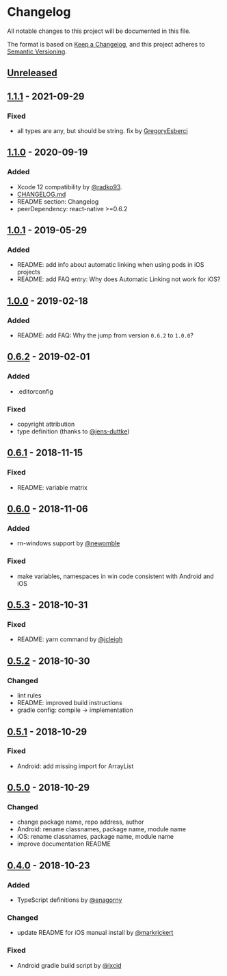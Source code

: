 # Changelog
All notable changes to this project will be documented in this file.

The format is based on [Keep a Changelog](https://keepachangelog.com/en/1.0.0/),
and this project adheres to [Semantic Versioning](https://semver.org/spec/v2.0.0.html).

## [Unreleased]

## [1.1.1] - 2021-09-29
### Fixed
- all types are any, but should be string. fix by [GregoryEsberci](https://github.com/GregoryEsberci)

## [1.1.0] - 2020-09-19
### Added
- Xcode 12 compatibility by [@radko93](https://github.com/radko93).
- [CHANGELOG.md](https://github.com/tessus/react-native-version-info/blob/master/CHANGELOG.md)
- README section: Changelog
- peerDependency: react-native >=0.6.2

## [1.0.1] - 2019-05-29
### Added
- README: add info about automatic linking when using pods in iOS projects
- README: add FAQ entry: Why does Automatic Linking not work for iOS?

## [1.0.0] - 2019-02-18
### Added
- README: add FAQ: Why the jump from version `0.6.2` to `1.0.0`?

## [0.6.2] - 2019-02-01
### Added
- .editorconfig

### Fixed
- copyright attribution
- type definition (thanks to [@jens-duttke](https://github.com/jens-duttke))

## [0.6.1] - 2018-11-15
### Fixed
- README: variable matrix

## [0.6.0] - 2018-11-06
### Added
- rn-windows support by [@newomble](https://github.com/newomble)

### Fixed
- make variables, namespaces in win code consistent with Android and iOS

## [0.5.3] - 2018-10-31
### Fixed
- README: yarn command by [@jcleigh](https://github.com/jcleigh)

## [0.5.2] - 2018-10-30
### Changed
- lint rules
- README: improved build instructions
- gradle config: compile -> implementation

## [0.5.1] - 2018-10-29
### Fixed
- Android: add missing import for ArrayList

## [0.5.0] - 2018-10-29
### Changed
- change package name, repo address, author
- Android: rename classnames, package name, module name
- iOS: rename classnames, package name, module name
- improve documentation README

## [0.4.0] - 2018-10-23
### Added
- TypeScript definitions by [@enagorny](https://github.com/enagorny)

### Changed
- update README for iOS manual install by [@markrickert](https://github.com/markrickert)

### Fixed
- Android gradle build script by [@lxcid](https://github.com/lxcid)

[Unreleased]: https://github.com/tessus/react-native-version-info/compare/1.1.1...HEAD
[1.1.1]: https://github.com/tessus/react-native-version-info/compare/1.1.0...1.1.1
[1.1.0]: https://github.com/tessus/react-native-version-info/compare/1.0.1...1.1.0
[1.0.1]: https://github.com/tessus/react-native-version-info/compare/1.0.0...1.0.1
[1.0.0]: https://github.com/tessus/react-native-version-info/compare/0.6.2...1.0.0
[0.6.2]: https://github.com/tessus/react-native-version-info/compare/0.6.1...0.6.2
[0.6.1]: https://github.com/tessus/react-native-version-info/compare/0.6.0...0.6.1
[0.6.0]: https://github.com/tessus/react-native-version-info/compare/0.5.3...0.6.0
[0.5.3]: https://github.com/tessus/react-native-version-info/compare/0.5.2...0.5.3
[0.5.2]: https://github.com/tessus/react-native-version-info/compare/0.5.1...0.5.2
[0.5.1]: https://github.com/tessus/react-native-version-info/compare/0.5.0...0.5.1
[0.5.0]: https://github.com/tessus/react-native-version-info/compare/0.4.0...0.5.0
[0.4.0]: https://github.com/tessus/react-native-version-info/releases/tag/0.4.0
